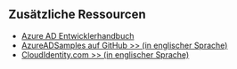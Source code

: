 ## Zusätzliche Ressourcen

- [Azure AD Entwicklerhandbuch](active-directory-developers-guide.md)
- [AzureADSamples auf GitHub >> (in englischer Sprache)](https://github.com/AzureAdSamples)
- [CloudIdentity.com >> (in englischer Sprache)](https://cloudidentity.com)


